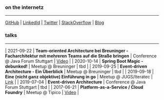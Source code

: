 ### on the internetz
* * *
[GitHub](http://github.sebsprenger.de) | [LinkedId](http://linkedin.sebsprenger.de) | [Twitter](http://twitter.sebsprenger.de) | [StackOverflow](http://so.sebsprenger.de) | [Blog](http://blog.sebsprenger.de)



### talks
* * *

| 2021-09-22 | **Team-oriented Architecture bei Breuninger - Facharchitektur mit mehreren Teams auf die Straße bringen** | Conference @ Java Forum Stuttgart | [Video](https://www.java-forum-stuttgart.de/vortraege/team-oriented-architecture-bei-breuninger/) |
| 2020-10-14 | **Spring Boot Magic - debunked!** | Meetup @ Breuninger | tbd |
| 2019-09-25 | **Event-driven Architecture - Ein Überblick** | Meetup @ Breuninger | tbd |
| 2019-09-18 | **Eine (nicht ganz objektive) Einführung in go** | Meetup @ JUGS/Iteratec | [Link](https://www.jugs.org/va2019/09-18.html) |
| 2019-07-04 | **Event-driven Architecture** | Conference @ Java Forum Stuttgart | tbd |
| 2017-06-21 | **Platform-as-a-Service / Cloud Foundry** | Meetup @ Tipico | [Video](https://www.youtube.com/watch?v=CgQ0DsKHSyg) |
